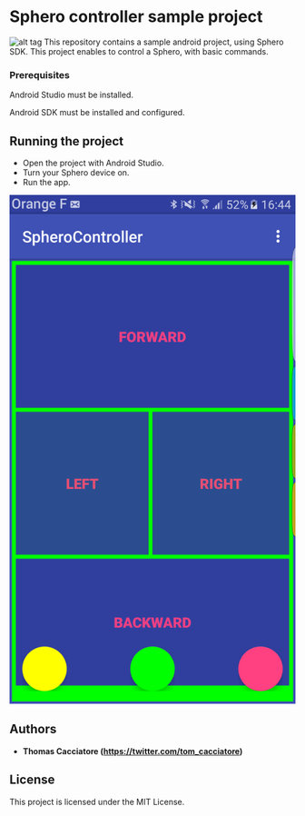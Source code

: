 # Sphero controller sample project
![alt tag](https://images-na.ssl-images-amazon.com/images/G/01/vince/boost/detailpages/sphero1._SR600,180_.jpg)
This repository contains a sample android project, using Sphero SDK.
This project enables to control a Sphero, with basic commands.

### Prerequisites

Android Studio must be installed.

Android SDK must be installed and configured.

## Running the project

* Open the project with Android Studio.
* Turn your Sphero device on.
* Run the app.

![alt tag](https://github.com/tcacciatore/SpheroBasicController/blob/master/screens/screen_1.png)

## Authors

* **Thomas Cacciatore (https://twitter.com/tom_cacciatore)**

## License

This project is licensed under the MIT License.